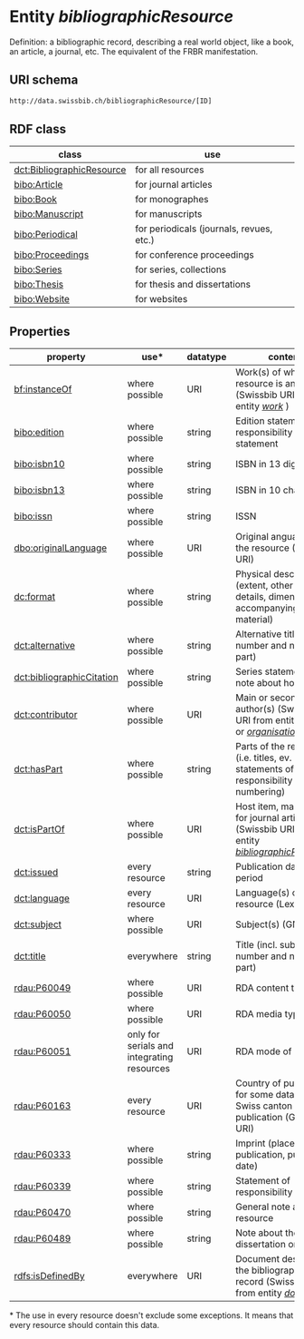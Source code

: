 # Entity *bibliographicResource*

Definition: a bibliographic record, describing a real world object, like a book, an article, a journal, etc. The equivalent of the FRBR manifestation.

## URI schema
```sh
http://data.swissbib.ch/bibliographicResource/[ID]
```

## RDF class

| class | use |
| --- | --- |
| [dct:BibliographicResource](http://purl.org/dc/terms/BibliographicResource) | for all resources |
| [bibo:Article](http://purl.org/ontology/bibo/Article) | for journal articles |
| [bibo:Book](http://purl.org/ontology/bibo/Book) | for monographes |
| [bibo:Manuscript](http://purl.org/ontology/bibo/Manuscript) | for manuscripts |
| [bibo:Periodical](http://purl.org/ontology/bibo/Periodical) | for periodicals (journals, revues, etc.) |
| [bibo:Proceedings](http://purl.org/ontology/bibo/Proceedings) | for conference proceedings |
| [bibo:Series](http://purl.org/ontology/bibo/Series) | for series, collections |
| [bibo:Thesis](http://purl.org/ontology/bibo/Thesis) | for thesis and dissertations |
| [bibo:Website](http://purl.org/ontology/bibo/Website) | for websites |

## Properties

| property | use* | datatype | content |
| --- | --- | --- | --- |
| [bf:instanceOf](http://bibframe.org/vocab/instanceOf) | where possible | URI | Work(s) of which the resource is an instance (Swissbib URI from entity [*work*](http://data.swissbib.ch/work) ) |
| [bibo:edition](http://purl.org/ontology/bibo/edition) | where possible | string | Edition statement and responsibility statement |
| [bibo:isbn10](http://purl.org/ontology/bibo/isbn10) | where possible | string | ISBN in 13 digits |
| [bibo:isbn13](http://purl.org/ontology/bibo/isbn13) | where possible | string | ISBN in 10 characters |
| [bibo:issn](http://purl.org/ontology/bibo/issn) | where possible | string | ISSN |
| [dbo:originalLanguage](http://dbpedia.org/ontology/originalLanguage) | where possible | URI | Original anguage of the resource (Lexvo URI) |
| [dc:format](http://purl.org/dc/elements/1.1/format) | where possible | string | Physical description (extent, other physical details, dimensions, accompanying material) |
| [dct:alternative](http://purl.org/dc/terms/alternative) | where possible | string | Alternative title (incl. number and name of part)|
| [dct:bibliographicCitation](http://purl.org/dc/terms/bibliographicCitation) | where possible | string | Series statement or note about host item |
| [dct:contributor](http://purl.org/dc/terms/contributor) | where possible | URI | Main or secondary author(s) (Swissbib URI from entity [*person*](http://data.swissbib.ch/person) or [*organisation*](http://data.swissbib.ch/organisation)) |
| [dct:hasPart](http://purl.org/dc/terms/hasPart) | where possible | string | Parts of the resource (i.e. titles, ev. statements of responsibility and numbering) |
| [dct:isPartOf](http://purl.org/dc/terms/isPartOf) | where possible | URI | Host item, mainly used for journal articles (Swissbib URI from entity [*bibliographicResource*](http://data.swissbib.ch/bibliographicResource)) |
| [dct:issued](http://purl.org/dc/terms/issued) | every resource | string | Publication date or period |
| [dct:language](http://purl.org/dc/terms/language) | every resource | URI | Language(s) of the resource (Lexvo URI) |
| [dct:subject](http://purl.org/dc/terms/subject) | where possible | URI | Subject(s) (GND URI) |
| [dct:title](http://purl.org/dc/terms/title) | everywhere | string | Title (incl. subtitle, number and name of part) |
| [rdau:P60049](http://www.rdaregistry.info/Elements/u/#P60049) | where possible | URI | RDA content type |
| [rdau:P60050](http://www.rdaregistry.info/Elements/u/#P60050) | where possible | URI | RDA media type |
| [rdau:P60051](http://www.rdaregistry.info/Elements/u/#P60051) | only for serials and integrating resources | URI | RDA mode of issuance |
| [rdau:P60163](http://www.rdaregistry.info/Elements/u/#P60163) | every resource | URI | Country of publication, for some data also Swiss canton of publication (Geonames URI) |
| [rdau:P60333](http://www.rdaregistry.info/Elements/u/#P60333) | where possible | string | Imprint (place of publication, publisher, date) |
| [rdau:P60339](http://www.rdaregistry.info/Elements/u/#P60339) | where possible | string | Statement of responsibility |
| [rdau:P60470](http://www.rdaregistry.info/Elements/u/#P60470) | where possible | string | General note about the resource |
| [rdau:P60489](http://www.rdaregistry.info/Elements/u/#P60489) | where possible | string | Note about the dissertation or thesis |
| [rdfs:isDefinedBy](http://www.w3.org/2000/01/rdf-schema#isDefinedBy) | everywhere | URI | Document describing the bibliographic record (Swissbib URI from entity [*document*](http://data.swissbib.ch/document)) |

\* The use in every resource doesn't exclude some exceptions. It means that every resource should contain this data.
